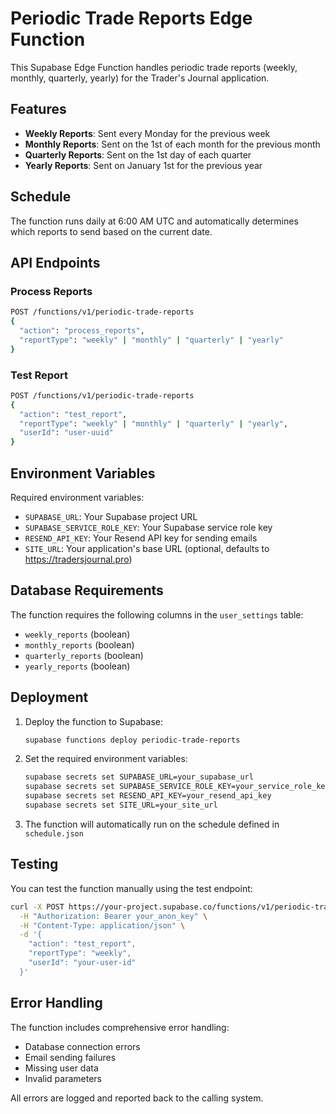 # Periodic Trade Reports Edge Function

This Supabase Edge Function handles periodic trade reports (weekly, monthly, quarterly, yearly) for the Trader's Journal application.

## Features

- **Weekly Reports**: Sent every Monday for the previous week
- **Monthly Reports**: Sent on the 1st of each month for the previous month
- **Quarterly Reports**: Sent on the 1st day of each quarter
- **Yearly Reports**: Sent on January 1st for the previous year

## Schedule

The function runs daily at 6:00 AM UTC and automatically determines which reports to send based on the current date.

## API Endpoints

### Process Reports
```bash
POST /functions/v1/periodic-trade-reports
{
  "action": "process_reports",
  "reportType": "weekly" | "monthly" | "quarterly" | "yearly"
}
```

### Test Report
```bash
POST /functions/v1/periodic-trade-reports
{
  "action": "test_report",
  "reportType": "weekly" | "monthly" | "quarterly" | "yearly",
  "userId": "user-uuid"
}
```

## Environment Variables

Required environment variables:
- `SUPABASE_URL`: Your Supabase project URL
- `SUPABASE_SERVICE_ROLE_KEY`: Your Supabase service role key
- `RESEND_API_KEY`: Your Resend API key for sending emails
- `SITE_URL`: Your application's base URL (optional, defaults to https://tradersjournal.pro)

## Database Requirements

The function requires the following columns in the `user_settings` table:
- `weekly_reports` (boolean)
- `monthly_reports` (boolean)
- `quarterly_reports` (boolean)
- `yearly_reports` (boolean)

## Deployment

1. Deploy the function to Supabase:
   ```bash
   supabase functions deploy periodic-trade-reports
   ```

2. Set the required environment variables:
   ```bash
   supabase secrets set SUPABASE_URL=your_supabase_url
   supabase secrets set SUPABASE_SERVICE_ROLE_KEY=your_service_role_key
   supabase secrets set RESEND_API_KEY=your_resend_api_key
   supabase secrets set SITE_URL=your_site_url
   ```

3. The function will automatically run on the schedule defined in `schedule.json`

## Testing

You can test the function manually using the test endpoint:

```bash
curl -X POST https://your-project.supabase.co/functions/v1/periodic-trade-reports \
  -H "Authorization: Bearer your_anon_key" \
  -H "Content-Type: application/json" \
  -d '{
    "action": "test_report",
    "reportType": "weekly",
    "userId": "your-user-id"
  }'
```

## Error Handling

The function includes comprehensive error handling:
- Database connection errors
- Email sending failures
- Missing user data
- Invalid parameters

All errors are logged and reported back to the calling system. 